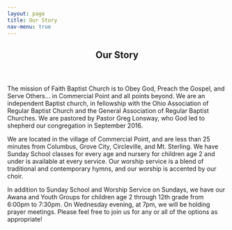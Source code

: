 ```yaml
---
layout: page
title: Our Story
nav-menu: true
---
```


<!-- Main -->
<div id="main" class="alt">

<!-- One -->
<section id="one">
	<div class="inner">
		<header class="major">
			<h1>Our Story</h1>
		</header>

<!-- Content -->
<p>The mission of Faith Baptist Church is to Obey God, Preach the Gospel, and Serve Others… in Commercial Point and all points beyond. We are an independent Baptist church, in fellowship with the Ohio Association of Regular Baptist Church and the General Association of Regular Baptist Churches.  We are pastored by Pastor Greg Lonsway, who God led to shepherd our congregation in September 2016. </p>
<div class="row">
	<div class="6u 12u$(small)">
		<p>We are located in the village of Commercial Point, and are less than 25 minutes from Columbus, Grove City, Circleville, and Mt. Sterling. We have Sunday School classes for every age and nursery for children age 2 and under is available at every service. Our worship service is a blend of traditional and contemporary hymns, and our worship is accented by our choir.</p>
	</div>
	<div class="6u$ 12u$(small)">
		<p>In addition to Sunday School and Worship Service on Sundays, we have our Awana and Youth Groups for children age 2 through 12th grade from 6:00pm to 7:30pm.  On Wednesday evening, at 7pm, we will be holding prayer meetings.  Please feel free to join us for any or all of the options as appropriate!  </p>
	</div>
</div>

</div>
</section>

</div>
